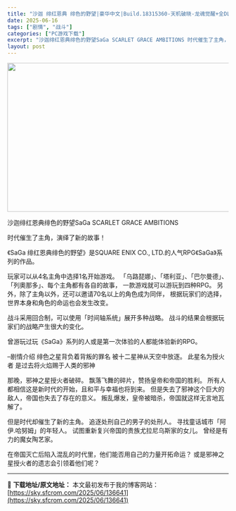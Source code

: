 ```yaml
---
title: "沙迦 绯红恩典 绯色的野望|豪华中文|Build.18315360-天机破晓-龙魂觉醒+全DLC|解压即撸|"
date: 2025-06-16
tags: ["剧情", "战斗"]
categories: ["PC游戏下载"]
excerpt: "沙迦绯红恩典绯色的野望SaGa SCARLET GRACE AMBITIONS 时代催生了主角，演绎了新的故事！ 《SaGa 绯红恩典绯色的野望》是SQUARE ENIX CO., LTD.的人气RPG《SaGa》系列的作品。 玩家可以从4名主角中选择1名开始游戏。 「乌路琵娜」、「塔利亚」、「巴尔&hellip;"
layout: post
---
```


<img class="aligncenter size-full wp-image-136642" src="https://sky.sfcrom.com/wp-content/uploads/2025/06/2025061607133544.webp" alt="" width="600" height="338" />

沙迦绯红恩典绯色的野望SaGa SCARLET GRACE AMBITIONS

时代催生了主角，演绎了新的故事！

《SaGa 绯红恩典绯色的野望》是SQUARE ENIX CO., LTD.的人气RPG《SaGa》系列的作品。

玩家可以从4名主角中选择1名开始游戏。
「乌路琵娜」、「塔利亚」、「巴尔曼德」、「列奧那多」、每个主角都有各自的故事，
一款游戏就可以游玩到四种RPG。
另外，除了主角以外，还可以邀请70名以上的角色成为同伴，
根据玩家们的选择，世界本身和角色的命运也会发生改变。

战斗采用回合制，可以使用「时间轴系统」展开多种战略。
战斗的结果会根据玩家们的战略产生很大的变化。

曾游玩过玩《SaGa》系列的人或是第一次体验的人都能体验新的RPG。

–剧情介绍
绯色之星背负着背叛的罪名
被十二星神从天空中放逐。
此星名为授火者
是过去将火焰赐于人类的邪神

那晚，邪神之星授火者破碎。
飘落飞舞的碎片，赞扬皇帝和帝国的胜利。
所有人都相信这是新时代的开始，且和平与幸福也将到来。
但是失去了邪神这个巨大的敌人，帝国也失去了存在的意义。
叛乱爆发，皇帝被暗杀，帝国就这样无言地瓦解了。

但是时代却催生了新的主角。
追逐处刑自己的男子的处刑人。
寻找童话城市「阿伊.哈努姆」的年轻人。
试图重新复兴帝国的贵族尤拉尼乌斯家的女儿。
曾经是有力的魔女陶艺家。

在帝国灭亡后陷入混乱的时代里，他们能否用自己的力量开拓命运？
或是邪神之星授火者的遗志会引领着他们呢？

---
📖 **下载地址/原文地址：** 本文最初发布于我的博客网站：[https://sky.sfcrom.com/2025/06/136641](https://sky.sfcrom.com/2025/06/136641)
